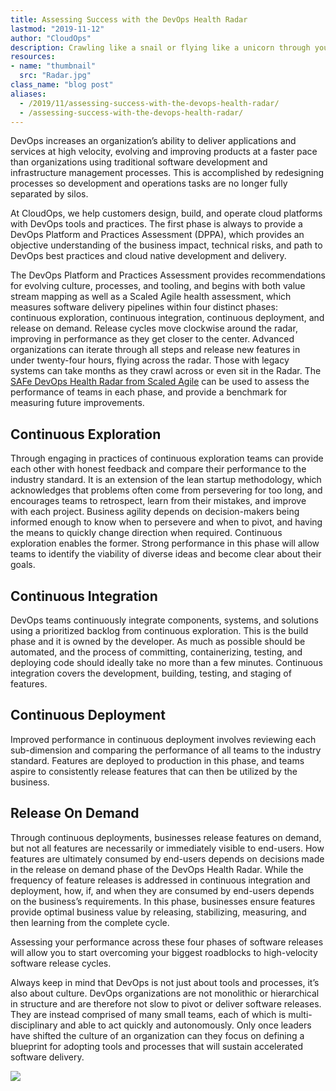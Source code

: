 ```yaml
---
title: Assessing Success with the DevOps Health Radar
lastmod: "2019-11-12"
author: "CloudOps"
description: Crawling like a snail or flying like a unicorn through your software release cycles? Assess your agility with the DevOps Health Radar.
resources:
- name: "thumbnail"
  src: "Radar.jpg"
class_name: "blog post"
aliases:
  - /2019/11/assessing-success-with-the-devops-health-radar/
  - /assessing-success-with-the-devops-health-radar/
---
```


<p>DevOps increases an organization’s ability to deliver applications and services at high velocity, evolving and improving products at a faster pace than organizations using traditional software development and infrastructure management processes. This is accomplished by redesigning processes so development and operations tasks are no longer fully separated by silos.</p>

<p>At CloudOps, we help customers design, build, and operate cloud platforms with DevOps tools and practices. The first phase is always to provide a DevOps Platform and Practices Assessment (DPPA), which provides an objective understanding of the business impact, technical risks, and path to DevOps best practices and cloud native development and delivery.</p>

<p>The DevOps Platform and Practices Assessment provides recommendations for evolving culture, processes, and tooling, and begins with both value stream mapping as well as a Scaled Agile health assessment, which measures software delivery pipelines within<em> </em>four distinct phases: continuous exploration, continuous integration, continuous deployment, and release on demand. Release cycles move clockwise around the radar, improving in performance as they get closer to the center. Advanced organizations can iterate through all steps and release new features in under twenty-four hours, flying across the radar. Those with legacy systems can take months as they crawl across or even sit in the Radar. The <a href="https://www.scaledagileframework.com/blog/assess-your-devops-health-with-the-safe-devops-radar/">SAFe DevOps Health Radar from Scaled Agile</a> can be used to assess the performance of teams in each phase, and provide a benchmark for measuring future improvements.</p>

<h2>Continuous Exploration</h2>

<p>Through engaging in practices of continuous exploration teams can provide each other with honest feedback and compare their performance to the industry standard. It is an extension of the lean startup methodology, which acknowledges that problems often come from persevering for too long, and encourages teams to retrospect, learn from their mistakes, and improve with each project. Business agility depends on decision-makers being informed enough to know when to persevere and when to pivot, and having the means to quickly change direction when required. Continuous exploration enables the former. Strong performance in this phase will allow teams to identify the viability of diverse ideas and become clear about their goals.</p>

<h2>Continuous Integration</h2>

<p>DevOps teams continuously integrate components, systems, and solutions using a prioritized backlog from continuous exploration. This is the build phase and it is owned by the developer. As much as possible should be automated, and the process of committing, containerizing, testing, and deploying code should ideally take no more than a few minutes. Continuous integration covers the development, building, testing, and staging of features.</p>

<h2>Continuous Deployment</h2>

<p>Improved performance in continuous deployment involves reviewing each sub-dimension and comparing the performance of all teams to the industry standard. Features are deployed to production in this phase, and teams aspire to consistently release features that can then be utilized by the business.</p>

<h2>Release On Demand</h2>

<p>Through continuous deployments, businesses release features on demand, but not all features are necessarily or immediately visible to end-users. How features are ultimately consumed by end-users depends on decisions made in the release on demand phase of the DevOps Health Radar. While the frequency of feature releases is addressed in continuous integration and deployment, how, if, and when they are consumed by end-users depends on the business’s requirements. In this phase, businesses ensure features provide optimal business value by releasing, stabilizing, measuring, and then learning from the complete cycle.</p>

<p>Assessing your performance across these four phases of software releases will allow you to start overcoming your biggest roadblocks to high-velocity software release cycles.</p>

<p>Always keep in mind that DevOps is not just about tools and processes, it’s also about culture. DevOps organizations are not monolithic or hierarchical in structure and are therefore not slow to pivot or deliver software releases. They are instead comprised of many small teams, each of which is multi-disciplinary and able to act quickly and autonomously. Only once leaders have shifted the culture of an organization can they focus on defining a blueprint for adopting tools and processes that will sustain accelerated software delivery.</p>

<div class="row">
    <div class="col-xl-8 offset-xl-2 col-lg-10 offset-lg-1 col-md-10 offset-md-1 col-sm-12 col-xs-12 cta-image">
    <a href="/resources/white-papers/how-to-initiate-devops-transformation-by-assessing-culture-and-processes/">
      <img src="/images/blog/cta/white-paper.jpeg">
    </a>
    </div>
</div>